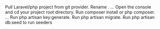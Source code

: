 Pull Laravel/php project from git provider.
Rename . ...
Open the console and cd your project root directory.
Run composer install or php composer. ...
Run php artisan key:generate.
Run php artisan migrate.
Run php artisan db:seed to run seeders
